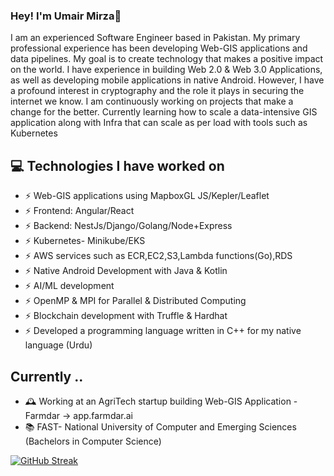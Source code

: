 ### Hey! I'm Umair Mirza👋


I am an experienced Software Engineer based in Pakistan. My primary professional experience has been developing Web-GIS applications and data pipelines. My goal is to create technology that makes a positive impact on the world. I have experience in building Web 2.0 & Web 3.0 Applications, as well as developing mobile applications in native Android. However, I have a profound interest in cryptography and the role it plays in securing the internet we know. I am continuously working on projects that make a change for the better.
Currently learning how to scale a data-intensive GIS application along with Infra that can scale as per load with tools such as Kubernetes


## 💻 Technologies I have worked on
- ⚡ Web-GIS applications using MapboxGL JS/Kepler/Leaflet
- ⚡ Frontend: Angular/React
- ⚡ Backend: NestJs/Django/Golang/Node+Express
- ⚡ Kubernetes- Minikube/EKS
- ⚡ AWS services such as ECR,EC2,S3,Lambda functions(Go),RDS
- ⚡ Native Android Development with Java & Kotlin
- ⚡ AI/ML development
- ⚡ OpenMP & MPI for Parallel & Distributed Computing 
- ⚡ Blockchain development with Truffle & Hardhat
- ⚡ Developed a programming language written in C++ for my native language (Urdu)

  
## Currently ..

- 🕰 Working at an AgriTech startup building Web-GIS Application - Farmdar -> app.farmdar.ai
- 📚 FAST- National University of Computer and Emerging Sciences (Bachelors in Computer Science) 


[![GitHub Streak](https://streak-stats.demolab.com?user=UmairMirza1&theme=dark&hide_border=true)](https://git.io/streak-stats)
<!--
**UmairMirza1/UmairMirza1** is a ✨ _special_ ✨ repository because its `README.md` (this file) appears on your GitHub profile.

Here are some ideas to get you started:

- 🔭 I’m currently working on ...
- 🌱 I’m currently learning ...
- 👯 I’m looking to collaborate on ...
- 🤔 I’m looking for help with ...
- 💬 Ask me about ...
- 📫 How to reach me: ...
- 😄 Pronouns: ...
- ⚡ Fun fact: ...
-->

